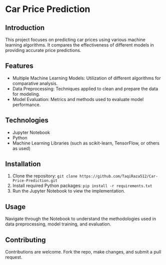 # Car Price Prediction

## Introduction
This project focuses on predicting car prices using various machine learning algorithms. It compares the effectiveness of different models in providing accurate price predictions.

## Features
- Multiple Machine Learning Models: Utilization of different algorithms for comparative analysis.
- Data Preprocessing: Techniques applied to clean and prepare the data for modeling.
- Model Evaluation: Metrics and methods used to evaluate model performance.

## Technologies
- Jupyter Notebook
- Python
- Machine Learning Libraries (such as scikit-learn, TensorFlow, or others as used)

## Installation
1. Clone the repository: `git clone https://github.com/TaqiRaza512/Car-Price-Prediction.git`
2. Install required Python packages: `pip install -r requirements.txt`
3. Run the Jupyter Notebook to view the implementation.

## Usage
Navigate through the Notebook to understand the methodologies used in data preprocessing, model training, and evaluation.

## Contributing
Contributions are welcome. Fork the repo, make changes, and submit a pull request.

